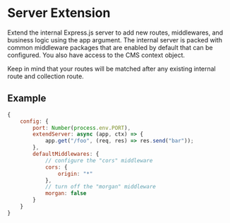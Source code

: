 # **Server Extension**
Extend the internal Express.js server to add new routes, middlewares, and business logic using the app argument. The internal server is packed with common middleware packages that are enabled by default that can be configured. You also have access to the CMS context object.

Keep in mind that your routes will be matched after any existing internal route and collection route.

## **Example**
```js
{
    config: {
        port: Number(process.env.PORT),
        extendServer: async (app, ctx) => {
            app.get("/foo", (req, res) => res.send("bar"));
        },
        defaultMiddlewares: {
            // configure the "cors" middleware
            cors: {
                origin: "*"
            },
            // turn off the "morgan" middleware
            morgan: false
        }
    }
}
```
